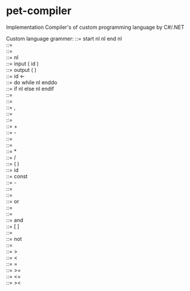 # pet-compiler
Implementation Compiler's of custom programming language by C#/.NET

Custom language grammer:
<program> ::= start nl <operlist1> nl end nl <br/>
<operlist1> ::= <operlist> <br/>
<operlist> ::= <oper> <br/>
<operlist> ::= <operlist> nl <oper> <br/>
<oper> ::= input ( id ) <br/>
<oper> ::= output ( <explist1> ) <br/>
<oper> ::= id <- <exp1> <br/>
<oper> ::= do while <logexp1> <operlist1> nl enddo <br/>
<oper> ::= if <logexp1> <operlist1> nl else <operlist1> nl endif <br/>
<explist1> ::= <explist> <br/>
<explist> ::= <exp1> <br/>
<explist> ::= <explist> , <exp1> <br/>
<exp1> ::= <exp> <br/>
<exp> ::= <term1> <br/>
<exp> ::= <exp> + <term1> <br/>
<exp> ::= <exp> - <term1> <br/>
<term1> ::= <term> <br/>
<term> ::= <mult> <br/>
<term> ::= <term> * <mult> <br/>
<term> ::= <term> / <mult> <br/>
<mult> ::= ( <exp1> ) <br/>
<mult> ::= id <br/>
<mult> ::= const <br/>
<mult> ::= - <mult> <br/>
<logexp1> ::= <logexp> <br/>
<logexp> ::= <logterm1> <br/>
<logexp> ::= <logexp> or <logterm1> <br/>
<logterm1> ::= <logterm> <br/>
<logterm> ::= <logmult> <br/>
<logterm> ::= <logterm> and <logmult> <br/>
<logmult> ::= [ <logexp1> ] <br/>
<logmult> ::= <rel> <br/>
<logmult> ::= not <logmult> <br/>
<rel> ::= <exp1> <logsign> <exp1> <br/>
<logsign> ::= > <br/>
<logsign> ::= < <br/>
<logsign> ::= = <br/>
<logsign> ::= >= <br/>
<logsign> ::= <= <br/>
<logsign> ::= >< <br/>
